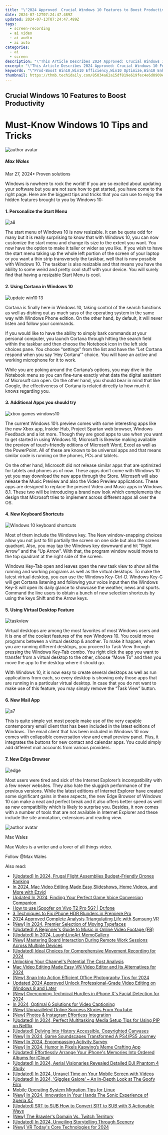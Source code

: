 ```yaml
---
title: "\"2024 Approved  Crucial Windows 10 Features to Boost Productivity\""
date: 2024-07-12T07:24:47.489Z
updated: 2024-07-13T07:24:47.489Z
tags: 
  - screen-recording
  - ai video
  - ai audio
  - ai auto
categories: 
  - ai
  - screen
description: "\"This Article Describes 2024 Approved: Crucial Windows 10 Features to Boost Productivity\""
excerpt: "\"This Article Describes 2024 Approved: Crucial Windows 10 Features to Boost Productivity\""
keywords: "\"Prod-Boost Win10,Win10 Efficiency,Win10 Optimize,Win10 Enhance,Prod-Win Features,Boost Win10 Usage,Productivity Win10\""
thumbnail: https://thmb.techidaily.com/85034a62a15df819e619fec4e6d0909e5ab4845fbca98b126bdfe343d56fc596.jpg
---
```


## Crucial Windows 10 Features to Boost Productivity

# Must-Know Windows 10 Tips and Tricks

![author avatar](https://images.wondershare.com/filmora/article-images/max-wales-author.jpg)

##### Max Wales

 Mar 27, 2024• Proven solutions

Windows is nowhere to rock the world! If you are so excited about updating your software but you are not sure how to get started, you have come to the right page. Here are the biggest tips and tricks that you can use to enjoy the hidden features brought to you by Windows 10:

#### 1. Personalize the Start Menu

![a8](https://images.wondershare.com/windows10/a8.png)

The start menu of Windows 10 is now resizable. It can be quote odd for many but it is really surprising to know that with Windows 10, you can now customize the start menu and change its size to the extent you want. You now have the option to make it taller or wider as you like. If you wish to have the start menu taking up the whole left portion of the screen of your laptop or you want a thin strip transversely the taskbar, well that is now possible with Windows 10\. The taskbar is also resizable and that means you have the ability to some weird and pretty cool stuff with your device. You will surely find that having a resizable Start Menu is cool.

#### 2. Using Cortana in Windows 10

![update win10 13](https://images.wondershare.com/windows10/update-win10-13.png)

Cortana is finally here in Windows 10, taking control of the search functions as well as dishing out as much sass of the operating system in the same way with Windows Phone edition. On the other hand, by default, it will never listen and follow your commands.

If you would like to have the ability to simply bark commands at your personal computer, you launch Cortana through hitting the search field within the taskbar and then choose the Notebook icon in the left side choices pane. You choose “settings” from the list and have the “Let Cortana respond when you say ‘Hey Cortana’” choice. You will have an active and working microphone for it to work.

While you are poking around the Cortana’s options, you may dive in the Notebook menu so you can fine-tune exactly what data the digital assistant of Microsoft can open. On the other hand, you should bear in mind that like Google, the effectiveness of Cortana is related directly to how much it knows regarding you.

#### 3. Additional Apps you should try

![xbox games windows10](https://images.wondershare.com/windows10/xboy-games-windows10-1.png)

The current Windows 10’s preview comes with some interesting apps like the new Xbox app, Insider Hub, Project Spartan web browser, Windows Feedback and a lot more. Though they are good apps to use when you want to get started in using Windows 10, Microsoft is likewise making available the preview of touch-friendly editions of Microsoft Word, Excel as well as the PowerPoint. All of these are known to be universal apps and that means similar code is running on the phones, PCs and tablets.

On the other hand, Microsoft did not release similar apps that are optimized for tablets and phones as of now. These apps don’t come with Windows 10 yet you may download the new apps through the Store. Microsoft will also release the Music Preview and also the Video Preview applications. These apps are designed to replace the present Video and Music apps in Windows 8.1\. These two will be introducing a brand new look which complements the design that Microsoft tries to implement across different apps all over the OS.

#### 4. New Keyboard Shortcuts

![Windows 10 keyboard shortcuts](https://images.wondershare.com/filmora/article-images/Windows-10-keyboard-shortcuts.png)

Most of them include the Windows key. The New window-snapping choices allow you not just to fill partially the screen on one side but also the screen quadrant. Also, you may tap the Windows key downward and hit “Right Arrow” and the “Up Arrow”. With that, the program window would move to the top quadrant at the right side of the screen.

Windows Key-Tab open and leaves open the new task view to show all the running and working programs as well as the virtual desktops. To make the latest virtual desktop, you can use the Windows Key-Ctrl-D. Windows Key-C will get Cortana listening and following your voice input then the Windows Key-S will open its daily glance to showcase the weather, news and sports. Command the line users to obtain a bunch of new selection shortcuts by using the keys Shift and the Arrow keys.

#### 5. Using Virtual Desktop Feature

![taskview](https://images.wondershare.com/filmora/article-images/taskview.jpg)

Virtual desktops are among the most favorites of most Windows users and it is one of the coolest features of the new Windows 10\. You could move programs between a virtual desktop & another. To make it happen, when you are running different desktops, you proceed to Task View through pressing the Windows Key-Tab combo. You right click the app you want to transfer from a virtual desktop to the other, choose “Move To” and then you move the app to the desktop where it should go.

With Windows 10, it is now easy to create several desktops as well as run applications from each, so every desktop is showing only those apps that are running in a particular virtual desktop. In case that you do not want to make use of this feature, you may simply remove the “Task View” button.

#### 6. New Mail App

![a7](https://images.wondershare.com/windows10/a7.png)

This is quite simple yet most people make use of the very capable contemporary email client that has been included in the latest editions of Windows. The email client that has been included in Windows 10 now comes with collapsible conversation view and email preview panel. Plus, it integrates the buttons for new contact and calendar apps. You could simply add different mail accounts from various providers.

#### 7. New Edge Browser

![edge](https://images.wondershare.com/filmora/article-images/edge.jpg)

Most users were tired and sick of the Internet Explorer’s incompatibility with a few newer websites. They also hate the sluggish performance of the previous versions. While the latest editions of Internet Explorer have created some significant gains in these aspects, the new Edge Browser of Windows 10 can make a neat and perfect break and it also offers better speed as well as new compatibility which is likely to surprise you. Besides, it now comes with a number of tools that are not available in Internet Explorer and these include the site annotation, extensions and reading view.

![author avatar](https://images.wondershare.com/filmora/article-images/max-wales-author.jpg)

Max Wales

Max Wales is a writer and a lover of all things video.

Follow @Max Wales


<ins class="adsbygoogle"
     style="display:block"
     data-ad-format="autorelaxed"
     data-ad-client="ca-pub-7571918770474297"
     data-ad-slot="1223367746"></ins>



<ins class="adsbygoogle"
     style="display:block"
     data-ad-client="ca-pub-7571918770474297"
     data-ad-slot="8358498916"
     data-ad-format="auto"
     data-full-width-responsive="true"></ins>




<span class="atpl-alsoreadstyle">Also read:</span>
<div><ul>
<li><a href="https://fox-links.techidaily.com/updated-in-2024-frugal-flight-assemblies-budget-friendly-drones-ranking/"><u>[Updated] In 2024, Frugal Flight Assemblies  Budget-Friendly Drones Ranking</u></a></li>
<li><a href="https://video-ai-editor.techidaily.com/in-2024-mac-video-editing-made-easy-slideshows-home-videos-and-more-with-ezvid/"><u>In 2024, Mac Video Editing Made Easy Slideshows, Home Videos, and More with Ezvid</u></a></li>
<li><a href="https://voice-adjusting.techidaily.com/updated-in-2024-finding-your-perfect-game-voice-conversion-companion/"><u>Updated In 2024, Finding Your Perfect Game Voice Conversion Companion</u></a></li>
<li><a href="https://change-location.techidaily.com/how-to-use-ispoofer-on-vivo-t2-pro-5g-drfone-by-drfone-virtual-android/"><u>How to use iSpoofer on Vivo T2 Pro 5G? | Dr.fone</u></a></li>
<li><a href="https://extra-hints.techidaily.com/3-techniques-to-fix-iphone-hdr-blunders-in-premiere-pro/"><u>3 Techniques to Fix iPhone HDR Blunders in Premiere Pro</u></a></li>
<li><a href="https://extra-hints.techidaily.com/2024-approved-complete-analysis-triangulating-life-with-samsung-vr/"><u>2024 Approved  Complete Analysis  Triangulating Life with Samsung VR</u></a></li>
<li><a href="https://fox-links.techidaily.com/new-in-2024-premier-selection-of-moving-typefaces/"><u>[New] In 2024, Premier Selection of Moving Typefaces</u></a></li>
<li><a href="https://facebook-video-content.techidaily.com/updated-a-beginners-guide-to-music-in-online-video-footage-fb/"><u>[Updated] A Beginner's Guide to Music in Online Video Footage (FB)</u></a></li>
<li><a href="https://fox-links.techidaily.com/updated-in-2024-laughlineart-memogallery/"><u>[Updated] In 2024, LaughLineArt  MemoGallery</u></a></li>
<li><a href="https://visual-screen-recording.techidaily.com/new-mastering-board-interaction-during-remote-work-sessions-across-multiple-devices/"><u>[New] Mastering Board Interaction During Remote Work Sessions Across Multiple Devices</u></a></li>
<li><a href="https://fox-links.techidaily.com/updated-ideal-choices-for-comprehensive-movement-recording-for-2024/"><u>[Updated] Ideal Choices for Comprehensive Movement Recording for 2024</u></a></li>
<li><a href="https://extra-hints.techidaily.com/unlocking-your-channels-potential-the-cost-analysis/"><u>Unlocking Your Channel's Potential  The Cost Analysis</u></a></li>
<li><a href="https://smart-video-creator.techidaily.com/mac-video-editing-made-easy-vn-video-editor-and-its-alternatives-for-2024/"><u>Mac Video Editing Made Easy VN Video Editor and Its Alternatives for 2024</u></a></li>
<li><a href="https://snapchat-videos.techidaily.com/new-snap-into-action-efficient-office-photography-tips-for-2024/"><u>[New] Snap Into Action  Efficient Office Photography Tips for 2024</u></a></li>
<li><a href="https://video-ai-editor.techidaily.com/updated-2024-approved-unlock-professional-grade-video-editing-on-windows-8-and-later/"><u>Updated 2024 Approved Unlock Professional-Grade Video Editing on Windows 8 and Later</u></a></li>
<li><a href="https://fox-links.techidaily.com/new-overcoming-technical-hurdles-in-iphone-xs-facial-detection-for-2024/"><u>[New] Overcoming Technical Hurdles in iPhone X's Facial Detection for 2024</u></a></li>
<li><a href="https://extra-skills.techidaily.com/in-2024-optimal-6-solutions-for-video-captioning/"><u>In 2024, Optimal 6 Solutions for Video Captioning</u></a></li>
<li><a href="https://facebook-video-share.techidaily.com/new-unparalleled-online-success-stories-from-youtube/"><u>[New] Unparalleled Online Success Stories From YouTube</u></a></li>
<li><a href="https://extra-approaches.techidaily.com/new-photos-and-instagram-effortless-integration/"><u>[New] Photos & Instagram  Effortless Integration</u></a></li>
<li><a href="https://fox-links.techidaily.com/updated-in-2024-perfect-multitasking-media-setup-tips-for-using-pip-on-netflix/"><u>[Updated] In 2024, Perfect Multitasking Media Setup  Tips for Using PIP on Netflix</u></a></li>
<li><a href="https://fox-links.techidaily.com/updated-delving-into-history-accessible-copyrighted-canvases/"><u>[Updated] Delving Into History  Accessible, Copyrighted Canvases</u></a></li>
<li><a href="https://fox-links.techidaily.com/new-in-2024-game-soundscapes-transformed-a-ps4ps5-journey/"><u>[New] In 2024, Game Soundscapes Transformed  A PS4/PS5 Journey</u></a></li>
<li><a href="https://fox-links.techidaily.com/new-in-2024-encompassing-activity-survey/"><u>[New] In 2024, Encompassing Activity Survey</u></a></li>
<li><a href="https://fox-links.techidaily.com/new-in-2024-humor-in-pixels-kapwings-meme-crafting-app/"><u>[New] In 2024, Humor in Pixels  Kapwing’s Meme Crafting App</u></a></li>
<li><a href="https://fox-links.techidaily.com/updated-effortlessly-arrange-your-iphones-memories-into-ordered-albums-for-icloud/"><u>[Updated] Effortlessly Arrange Your iPhone's Memories Into Ordered Albums for iCloud</u></a></li>
<li><a href="https://fox-links.techidaily.com/updated-in-2024-aerial-visionaries-revealed-detailed-dji-phantom-4-study/"><u>[Updated] In 2024, Aerial Visionaries Revealed  Detailed DJI Phantom 4 Study</u></a></li>
<li><a href="https://fox-links.techidaily.com/updated-in-2024-unravel-time-on-your-mobile-screen-with-videos/"><u>[Updated] In 2024, Unravel Time on Your Mobile Screen with Videos</u></a></li>
<li><a href="https://fox-links.techidaily.com/updated-in-2024-giggles-galore-an-in-depth-look-at-the-goofy-film/"><u>[Updated] In 2024, 'Giggles Galore' – An In-Depth Look at The Goofy Film</u></a></li>
<li><a href="https://games-able.techidaily.com/mobile-operating-system-migration-tips-for-linux/"><u>Mobile Operating System Migration Tips for Linux</u></a></li>
<li><a href="https://fox-links.techidaily.com/new-in-2024-innovation-in-your-hands-the-sonic-experience-of-xperia-xz/"><u>[New] In 2024, Innovation in Your Hands  The Sonic Experience of Xperia XZ</u></a></li>
<li><a href="https://fox-links.techidaily.com/updated-srt-to-sub-how-to-convert-srt-to-sub-with-3-actionable-ways/"><u>[Updated] SRT to SUB  How to Convert SRT to SUB with 3 Actionable Ways</u></a></li>
<li><a href="https://fox-links.techidaily.com/new-the-brawlers-domain-vs-twitch-territory/"><u>[New] The Brawler's Domain Vs. Twitch Territory</u></a></li>
<li><a href="https://fox-links.techidaily.com/updated-in-2024-unveiling-storytelling-through-scenery/"><u>[Updated] In 2024, Unveiling Storytelling Through Scenery</u></a></li>
<li><a href="https://fox-links.techidaily.com/new-vr-todays-core-technologies-for-2024/"><u>[New] VR Today's Core Technologies for 2024</u></a></li>
</ul></div>
